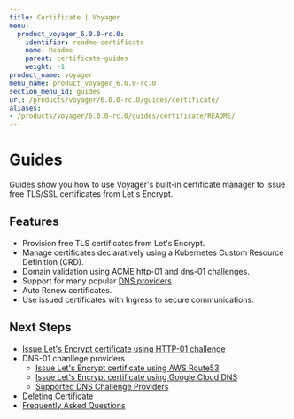 ```yaml
---
title: Certificate | Voyager
menu:
  product_voyager_6.0.0-rc.0:
    identifier: readme-certificate
    name: Readme
    parent: certificate-guides
    weight: -1
product_name: voyager
menu_name: product_voyager_6.0.0-rc.0
section_menu_id: guides
url: /products/voyager/6.0.0-rc.0/guides/certificate/
aliases:
- /products/voyager/6.0.0-rc.0/guides/certificate/README/
---
```


# Guides

Guides show you how to use Voyager's built-in certificate manager to issue free TLS/SSL certificates from Let's Encrypt.

## Features
- Provision free TLS certificates from Let's Encrypt.
- Manage certificates declaratively using a Kubernetes Custom Resource Definition (CRD).
- Domain validation using ACME http-01 and dns-01 challenges.
- Support for many popular [DNS providers](/products/voyager/6.0.0-rc.0/guides/certificate/dns/providers).
- Auto Renew certificates.
- Use issued certificates with Ingress to secure communications.

## Next Steps
- [Issue Let's Encrypt certificate using HTTP-01 challenge](/products/voyager/6.0.0-rc.0/guides/certificate/http/overview)
- DNS-01 chanllege providers
  - [Issue Let's Encrypt certificate using AWS Route53](/products/voyager/6.0.0-rc.0/guides/certificate/dns/route53)
  - [Issue Let's Encrypt certificate using Google Cloud DNS](/products/voyager/6.0.0-rc.0/guides/certificate/dns/google-cloud)
  - [Supported DNS Challenge Providers](/products/voyager/6.0.0-rc.0/guides/certificate/dns/providers)
- [Deleting Certificate](/products/voyager/6.0.0-rc.0/guides/certificate/delete)
- [Frequently Asked Questions](/products/voyager/6.0.0-rc.0/guides/certificate/faq)
